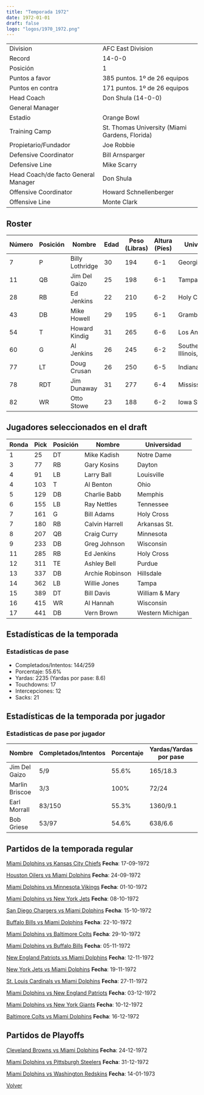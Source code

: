 ```yaml
---
title: "Temporada 1972"
date: 1972-01-01
draft: false
logo: "logos/1970_1972.png"
---
```


|                      |                      |
|-------------------------|---------------------------|
| Division               | AFC East Division            |
| Record                 | 14-0-0              |
| Posición               | 1            |
| Puntos a favor         | 385 puntos. 1º de 26 equipos           |
| Puntos en contra       | 171 puntos. 1º de 26 equipos       |
| Head Coach             | Don Shula (14-0-0)               |
| General Manager        |       |
| Estadio                | Orange Bowl             |
| Training Camp          | St. Thomas University (Miami Gardens, Florida)        |
| Propietario/Fundador | Joe Robbie |
| Defensive Coordinator | Bill Arnsparger |
| Defensive Line | Mike Scarry |
| Head Coach/de facto General Manager | Don Shula |
| Offensive Coordinator | Howard Schnellenberger |
| Offensive Line | Monte Clark |


## Roster

| Número | Posición | Nombre           | Edad | Peso (Libras) | Altura (Píes) | Universidad          |
|--------|----------|------------------|------|---------------|---------------|----------------------|
| 7 | P | Billy Lothridge | 30 | 194 | 6-1 | Georgia Tech |
| 11 | QB | Jim Del Gaizo | 25 | 198 | 6-1 | Tampa,Syracuse |
| 28 | RB | Ed Jenkins | 22 | 210 | 6-2 | Holy Cross |
| 43 | DB | Mike Howell | 29 | 195 | 6-1 | Grambling St. |
| 54 | T | Howard Kindig | 31 | 265 | 6-6 | Los Angeles St. |
| 60 | G | Al Jenkins | 26 | 245 | 6-2 | Southern Illinois,Tulsa |
| 77 | LT | Doug Crusan | 26 | 250 | 6-5 | Indiana |
| 78 | RDT | Jim Dunaway | 31 | 277 | 6-4 | Mississippi |
| 82 | WR | Otto Stowe | 23 | 188 | 6-2 | Iowa St. |


## Jugadores seleccionados en el draft

| Ronda | Pick | Posición | Nombre           | Universidad          |
|-------|------|----------|------------------|----------------------|
| 1 | 25 | DT | Mike Kadish | Notre Dame |
| 3 | 77 | RB | Gary Kosins | Dayton |
| 4 | 91 | LB | Larry Ball | Louisville |
| 4 | 103 | T | Al Benton | Ohio |
| 5 | 129 | DB | Charlie Babb | Memphis |
| 6 | 155 | LB | Ray Nettles | Tennessee |
| 7 | 161 | G | Bill Adams | Holy Cross |
| 7 | 180 | RB | Calvin Harrell | Arkansas St. |
| 8 | 207 | QB | Craig Curry | Minnesota |
| 9 | 233 | DB | Greg Johnson | Wisconsin |
| 11 | 285 | RB | Ed Jenkins | Holy Cross |
| 12 | 311 | TE | Ashley Bell | Purdue |
| 13 | 337 | DB | Archie Robinson | Hillsdale |
| 14 | 362 | LB | Willie Jones | Tampa |
| 15 | 389 | DT | Bill Davis | William & Mary |
| 16 | 415 | WR | Al Hannah | Wisconsin |
| 17 | 441 | DB | Vern Brown | Western Michigan |


## Estadísticas de la temporada
### Estadísticas de pase
* Completados/Intentos: 144/259
* Porcentaje: 55.6%
* Yardas: 2235 (Yardas por pase: 8.6)
* Touchdowns: 17
* Intercepciones: 12
* Sacks: 21

## Estadísticas de la temporada por jugador
### Estadísticas de pase por jugador
| Nombre | Completados/Intentos | Porcentaje | Yardas/Yardas por pase | TDs | Intercepciones | Sacks |
|--------|----------------------|------------|------------------------|-----|----------------|-------|
| Jim Del Gaizo | 5/9 | 55.6% | 165/18.3 | 2 | 1 | 0 |
| Marlin Briscoe | 3/3 | 100% | 72/24 | 0 | 0 | 0 |
| Earl Morrall | 83/150 | 55.3% | 1360/9.1 | 11 | 7 | 14 |
| Bob Griese | 53/97 | 54.6% | 638/6.6 | 4 | 4 | 7 |


## Partidos de la temporada regular

[Miami Dolphins vs Kansas City Chiefs](/historia/partidos/mia-kc-19720917) **Fecha**: 17-09-1972

[Houston Oilers vs Miami Dolphins](/historia/partidos/hou-mia-19720924) **Fecha**: 24-09-1972

[Miami Dolphins vs Minnesota Vikings](/historia/partidos/mia-min-19721001) **Fecha**: 01-10-1972

[Miami Dolphins vs New York Jets](/historia/partidos/mia-nyj-19721008) **Fecha**: 08-10-1972

[San Diego Chargers vs Miami Dolphins](/historia/partidos/sd-mia-19721015) **Fecha**: 15-10-1972

[Buffalo Bills vs Miami Dolphins](/historia/partidos/buf-mia-19721022) **Fecha**: 22-10-1972

[Miami Dolphins vs Baltimore Colts](/historia/partidos/mia-clt-19721029) **Fecha**: 29-10-1972

[Miami Dolphins vs Buffalo Bills](/historia/partidos/mia-buf-19721105) **Fecha**: 05-11-1972

[New England Patriots vs Miami Dolphins](/historia/partidos/ne-mia-19721112) **Fecha**: 12-11-1972

[New York Jets vs Miami Dolphins](/historia/partidos/nyj-mia-19721119) **Fecha**: 19-11-1972

[St. Louis Cardinals vs Miami Dolphins](/historia/partidos/stl-mia-19721127) **Fecha**: 27-11-1972

[Miami Dolphins vs New England Patriots](/historia/partidos/mia-ne-19721203) **Fecha**: 03-12-1972

[Miami Dolphins vs New York Giants](/historia/partidos/mia-nyg-19721210) **Fecha**: 10-12-1972

[Baltimore Colts vs Miami Dolphins](/historia/partidos/clt-mia-19721216) **Fecha**: 16-12-1972




## Partidos de Playoffs

[Cleveland Browns vs Miami Dolphins](/historia/partidos/cle-mia-19721224) **Fecha**: 24-12-1972

[Miami Dolphins vs Pittsburgh Steelers](/historia/partidos/mia-pit-19721231) **Fecha**: 31-12-1972

[Miami Dolphins vs Washington Redskins](/historia/partidos/mia-was-19730114) **Fecha**: 14-01-1973




[Volver](/historia)